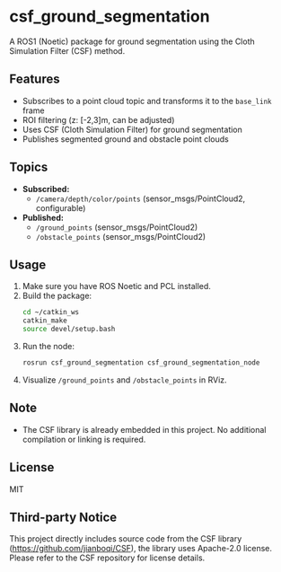 # csf_ground_segmentation

A ROS1 (Noetic) package for ground segmentation using the Cloth Simulation Filter (CSF) method.

## Features
- Subscribes to a point cloud topic and transforms it to the `base_link` frame
- ROI filtering (z: [-2,3]m, can be adjusted)
- Uses CSF (Cloth Simulation Filter) for ground segmentation
- Publishes segmented ground and obstacle point clouds

## Topics
- **Subscribed:**
  - `/camera/depth/color/points` (sensor_msgs/PointCloud2, configurable)
- **Published:**
  - `/ground_points` (sensor_msgs/PointCloud2)
  - `/obstacle_points` (sensor_msgs/PointCloud2)

## Usage
1. Make sure you have ROS Noetic and PCL installed.
2. Build the package:
   ```bash
   cd ~/catkin_ws
   catkin_make
   source devel/setup.bash
   ```
3. Run the node:
   ```bash
   rosrun csf_ground_segmentation csf_ground_segmentation_node
   ```
4. Visualize `/ground_points` and `/obstacle_points` in RViz.


## Note
- The CSF library is already embedded in this project. No additional compilation or linking is required.

## License
MIT

## Third-party Notice
This project directly includes source code from the CSF library (https://github.com/jianboqi/CSF), the library uses Apache-2.0 license. Please refer to the CSF repository for license details.